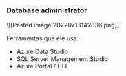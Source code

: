 ### Database administrator

![[Pasted image 20220713142836.png]]

Ferramentas que ele usa:
* Azure Data Studio
* SQL Server Management Studio
* Azure Portal / CLI
